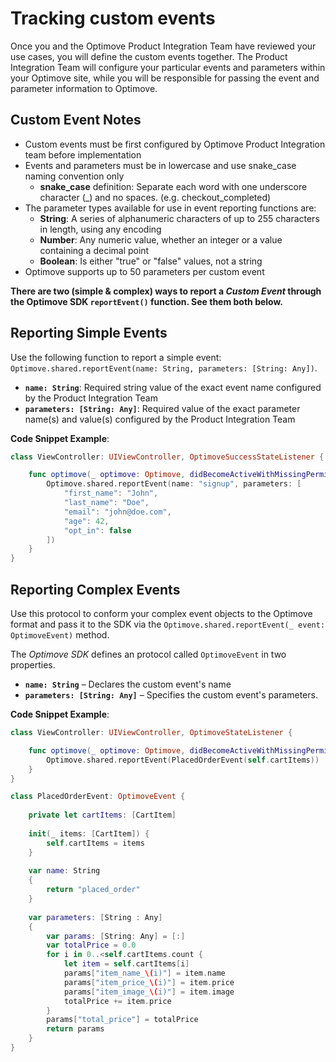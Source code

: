 # Tracking custom events

Once you and the Optimove Product Integration Team have reviewed your use cases, you will define the custom events together. The Product Integration Team will configure your particular events and parameters within your Optimove site, while you will be responsible for passing the event and parameter information to Optimove.

## Custom Event Notes

- Custom events must be first configured by Optimove Product Integration team before implementation
- Events and parameters must be in lowercase and use snake_case naming convention only
  - **snake_case** definition: Separate each word with one underscore character (_) and no spaces. (e.g. checkout_completed)
- The parameter types available for use in event reporting functions are:
  - **String**: A series of alphanumeric characters of up to 255 characters in length, using any encoding
  - **Number**: Any numeric value, whether an integer or a value containing a decimal point
  - **Boolean**: Is either "true" or "false" values, not a string
- Optimove supports up to 50 parameters per custom event

**There are two (simple & complex) ways to report a _Custom Event_ through the Optimove SDK `reportEvent()` function. See them both below.**

## Reporting Simple Events

Use the following function to report a simple event: `Optimove.shared.reportEvent(name: String, parameters: [String: Any])`.

- **`name: String`**: Required string value of the exact event name configured by the Product Integration Team
- **`parameters: [String: Any]`**: Required value of the exact parameter name(s) and value(s) configured by the Product Integration Team

**Code Snippet Example**:

```swift
class ViewController: UIViewController, OptimoveSuccessStateListener {

    func optimove(_ optimove: Optimove, didBecomeActiveWithMissingPermissions missingPermissions: [OptimoveDeviceRequirement]) {
        Optimove.shared.reportEvent(name: "signup", parameters: [
            "first_name": "John",
            "last_name": "Doe",
            "email": "john@doe.com",
            "age": 42,
            "opt_in": false
        ])
    }
}
```

## Reporting Complex Events

Use this protocol to conform your complex event objects to the Optimove format and pass it to the SDK via the `Optimove.shared.reportEvent(_ event: OptimoveEvent)` method.

The _Optimove SDK_ defines an protocol called `OptimoveEvent` in two properties.

- **`name: String`** – Declares the custom event's name
- **`parameters: [String: Any]`** – Specifies the custom event's parameters.

**Code Snippet Example**:

```swift
class ViewController: UIViewController, OptimoveStateListener {

    func optimove(_ optimove: Optimove, didBecomeActiveWithMissingPermissions missingPermissions: [OptimoveDeviceRequirement]) {
        Optimove.shared.reportEvent(PlacedOrderEvent(self.cartItems))
    }
}

class PlacedOrderEvent: OptimoveEvent {
    
    private let cartItems: [CartItem]
    
    init(_ items: [CartItem]) {
        self.cartItems = items
    }
    
    var name: String
    {
        return "placed_order"
    }
    
    var parameters: [String : Any]
    {
        var params: [String: Any] = [:]
        var totalPrice = 0.0
        for i in 0..<self.cartItems.count {
            let item = self.cartItems[i]
            params["item_name_\(i)"] = item.name
            params["item_price_\(i)"] = item.price
            params["item_image_\(i)"] = item.image
            totalPrice += item.price
        }
        params["total_price"] = totalPrice
        return params
    }
}
```
